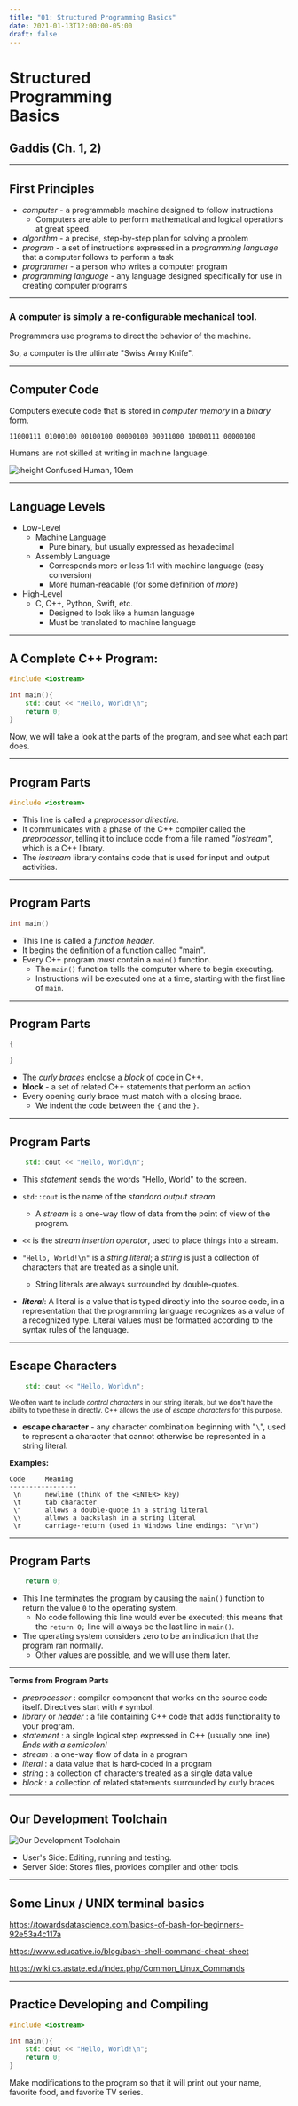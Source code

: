 ```yaml
---
title: "01: Structured Programming Basics"
date: 2021-01-13T12:00:00-05:00
draft: false
---
```


# Structured<br />Programming<br />Basics

## Gaddis (Ch. 1, 2)


---

## First Principles

* _computer_ - a programmable machine designed to follow instructions
    - Computers are able to perform mathematical and logical operations at great speed.
* _algorithm_ - a precise, step-by-step plan for solving a problem
* _program_ - a set of instructions expressed in a _programming language_ that a computer follows to perform a task
* _programmer_ - a person who writes a computer program
* _programming language_ - any language designed specifically for use in creating computer programs

---

### A computer is simply a re-configurable mechanical tool. 

Programmers use programs to direct the behavior of the machine.  

So, a computer is the ultimate "Swiss Army Knife".

---

## Computer Code

Computers execute code that is stored in _computer memory_ in a _binary_ form.

    11000111 01000100 00100100 00000100 00011000 10000111 00000100

Humans are not skilled at writing in machine language.

![:height Confused Human, 10em](../images/SP_Basics/confused_brad.jpg) <!-- .element: class="fragment" data-fragment-index="1" -->

---

## Language Levels

* Low-Level 
    - Machine Language
        + Pure binary, but usually expressed as hexadecimal
    - Assembly Language
        + Corresponds more or less 1:1 with machine language (easy conversion)
        + More human-readable (for some definition of _more_)
* High-Level
    - C, C++, Python, Swift, etc.
        + Designed to look like a human language
        + Must be translated to machine language

---

## A Complete C++ Program:

``` cpp
#include <iostream>

int main(){
    std::cout << "Hello, World!\n";
    return 0;
}

```

Now, we will take a look at the parts of the program, and see what each part does.

---

## Program Parts

``` cpp
#include <iostream>
```

* This line is called a _preprocessor directive_.  
* It communicates with a phase of the C++ compiler called the _preprocessor_, telling it to include code from a file named _"iostream"_, which is a C++ library.  
* The _iostream_ library contains code that is used for input and output activities.


---

## Program Parts

``` cpp
int main()
```

* This line is called a _function header_.
* It begins the definition of a function called "main".
* Every C++ program *must* contain a `main()` function.
    - The `main()` function tells the computer where to begin executing.
    - Instructions will be executed one at a time, starting with the first line of `main`.


---

## Program Parts

```cpp
{

}
```

* The _curly braces_ enclose a _block_ of code in C++.
* __block__ - a set of related C++ statements that perform an action
* Every opening curly brace must match with a closing brace.  
    - We indent the code between the `{` and the `}`.


---
## Program Parts

``` cpp
    std::cout << "Hello, World\n";
```

* This _statement_ sends the words "Hello, World" to the screen.
* `std::cout` is the name of the _standard output_ _stream_
    - A _stream_ is a one-way flow of data from the point of view of the program.
* `<<` is the _stream insertion operator_, used to place things into a stream.
* `"Hello, World!\n"` is a _string literal_; a _string_ is just a collection of characters that are treated as a single unit.
    - String literals are always surrounded by double-quotes.

* **_literal_**: A literal is a value that is typed directly into the source code, in a representation that the programming language recognizes as a value of a recognized type.  Literal values must be formatted according to the syntax rules of the language.

---
## Escape Characters

``` cpp
    std::cout << "Hello, World\n";
```

<small>We often want to include _control characters_ in our string literals, but we don't have the ability to type these in directly.  C++ allows the use of _escape characters_ for this purpose.</small>

* __escape character__ - any character combination beginning with "`\`", used to represent a character that cannot otherwise be represented in a string literal.

__Examples:__

    Code     Meaning
    -----------------
     \n      newline (think of the <ENTER> key)
     \t      tab character
     \"      allows a double-quote in a string literal
     \\      allows a backslash in a string literal
     \r      carriage-return (used in Windows line endings: "\r\n")

---
## Program Parts

``` cpp
    return 0;
```

* This line terminates the program by causing the `main()` function to return the value `0` to the operating system.
    - No code following this line would ever be executed; this means that the `return 0;` line will always be the last line in `main()`.
* The operating system considers zero to be an indication that the program ran normally.  
    -  Other values are possible, and we will use them later.

---

__Terms from Program Parts__

* _preprocessor_ : compiler component that works on the source code itself.  Directives start with `#` symbol.
* _library_ or _header_ : a file containing C++ code that adds functionality to your program.
* _statement_ : a single logical step expressed in C++ (usually one line)  _Ends with a semicolon!_
* _stream_ : a one-way flow of data in a program
* _literal_ : a data value that is hard-coded in a program
* _string_ : a collection of characters treated as a single data value
* _block_ : a collection of related statements surrounded by curly braces

---

## Our Development Toolchain

![Our Development Toolchain](../images/SP_Basics/Our_Compiling_Toolchain.png) 

* User's Side: Editing, running and testing.
* Server Side: Stores files, provides compiler and other tools.

---

## Some Linux / UNIX terminal basics

<https://towardsdatascience.com/basics-of-bash-for-beginners-92e53a4c117a>

<https://www.educative.io/blog/bash-shell-command-cheat-sheet>

<https://wiki.cs.astate.edu/index.php/Common_Linux_Commands>

---

## Practice Developing and Compiling

``` cpp
#include <iostream>

int main(){
    std::cout << "Hello, World!\n";
    return 0;
}

```

Make modifications to the program so that it will print out your name, favorite food, and favorite TV series.